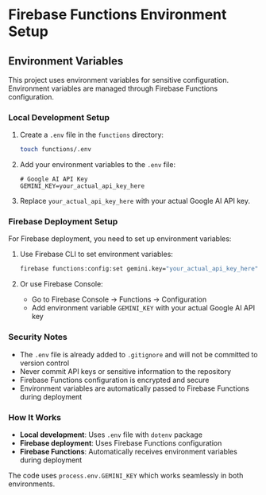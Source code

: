 # Firebase Functions Environment Setup

## Environment Variables

This project uses environment variables for sensitive configuration. Environment variables are managed through Firebase Functions configuration.

### Local Development Setup

1. Create a `.env` file in the `functions` directory:
   ```bash
   touch functions/.env
   ```

2. Add your environment variables to the `.env` file:
   ```env
   # Google AI API Key
   GEMINI_KEY=your_actual_api_key_here
   ```

3. Replace `your_actual_api_key_here` with your actual Google AI API key.

### Firebase Deployment Setup

For Firebase deployment, you need to set up environment variables:

1. Use Firebase CLI to set environment variables:
   ```bash
   firebase functions:config:set gemini.key="your_actual_api_key_here"
   ```

2. Or use Firebase Console:
   - Go to Firebase Console → Functions → Configuration
   - Add environment variable `GEMINI_KEY` with your actual Google AI API key

### Security Notes

- The `.env` file is already added to `.gitignore` and will not be committed to version control
- Never commit API keys or sensitive information to the repository
- Firebase Functions configuration is encrypted and secure
- Environment variables are automatically passed to Firebase Functions during deployment

### How It Works

- **Local development**: Uses `.env` file with `dotenv` package
- **Firebase deployment**: Uses Firebase Functions configuration
- **Firebase Functions**: Automatically receives environment variables during deployment

The code uses `process.env.GEMINI_KEY` which works seamlessly in both environments.
